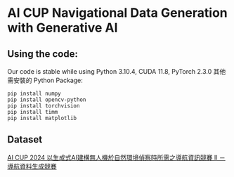 # AI CUP Navigational Data Generation with Generative AI

## Using the code:
Our code is stable while using Python 3.10.4, CUDA 11.8, PyTorch 2.3.0
其他需安裝的 Python Package:
```
pip install numpy
pip install opencv-python
pip install torchvision
pip install timm
pip install matplotlib
```

## Dataset
[AI CUP 2024 以生成式AI建構無人機於自然環境偵察時所需之導航資訊競賽 II － 導航資料生成競賽](https://tbrain.trendmicro.com.tw/Competitions/Details/35)
